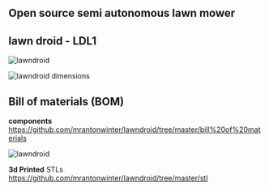 

## Open source semi autonomous lawn mower

## lawn droid - LDL1

![lawndroid](https://github.com/mrantonwinter/lawndroid/blob/master/img/IMG_1807.jpg?raw=true)

![lawndroid dimensions](https://github.com/mrantonwinter/lawndroid/blob/master/img/IMG_1799.jpg?raw=true
)



**Bill of materials (BOM)** 
----------



**components**
https://github.com/mrantonwinter/lawndroid/tree/master/bill%20of%20materials

![lawndroid](https://raw.githubusercontent.com/mrantonwinter/lawndroid/master/img/bom.jpg)



**3d Printed**
STLs 
https://github.com/mrantonwinter/lawndroid/tree/master/stl
